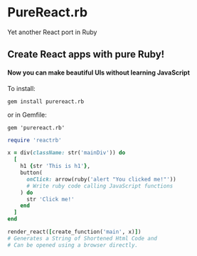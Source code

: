 # PureReact.rb
Yet another React port in Ruby

## Create React apps with pure Ruby!
#### Now you can make beautiful UIs without learning JavaScript

To install:
```
gem install purereact.rb
```
or in Gemfile:
```
gem 'purereact.rb'
```

```ruby
require 'reactrb'

x = div(className: str('mainDiv')) do
  [
    h1 {str 'This is h1'},
    button(
      onClick: arrow(ruby('alert "You clicked me!"'))
      # Write ruby code calling JavaScript functions
    ) do
      str 'Click me!'
    end
  ]
end

render_react([create_function('main', x)])
# Generates a String of Shortened Html Code and
# Can be opened using a browser directly.
```
